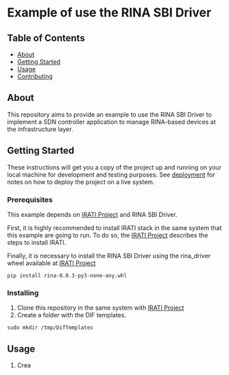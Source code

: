 # Example of use the RINA SBI Driver

## Table of Contents

- [About](#about)
- [Getting Started](#getting_started)
- [Usage](#usage)
- [Contributing](../CONTRIBUTING.md)

## About <a name = "about"></a>

This repository aims to provide an example to use the RINA SBI Driver to implement a SDN controller application to manage RINA-based devices at the infrastructure layer. 

## Getting Started <a name = "getting_started"></a>

These instructions will get you a copy of the project up and running on your local machine for development and testing purposes. See [deployment](#deployment) for notes on how to deploy the project on a live system.

### Prerequisites

This example depends on [IRATI Project](https://github.com/IRATI/stack) and RINA SBI Driver.

First, it is highly recommended to install IRATI stack in the same system that this example are going to run. To do so, the [IRATI Project](https://github.com/IRATI/stack) describes the steps to install IRATI. 

Finally, it is necessary to install the RINA SBI Driver using the rina_driver wheel available at [IRATI Project](https://github.com/esmaxness/RINA_Driver)

```
pip install rina-0.0.3-py3-none-any.whl
```

### Installing

1. Clone this repository in the same system with [IRATI Project](https://github.com/IRATI/stack)
2. Create a folder with the DIF templates.
```
sudo mkdir /tmp/DifTemplates
```

## Usage <a name = "usage"></a>

1. Crea
